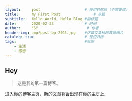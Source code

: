 ```yaml
---
layout:     post                    # 使用的布局（不需要改）
title:      My First Post               # 标题 
subtitle:   Hello World, Hello Blog #副标题
date:       2020-02-23              # 时间
author:     YSY                      # 作者
header-img: img/post-bg-2015.jpg    #这篇文章标题背景图片
catalog: true                       # 是否归档
tags:                               #标签
    - 生活
    - 感想
---
```


## Hey
>这是我的第一篇博客。

进入你的博客主页，新的文章将会出现在你的主页上.
